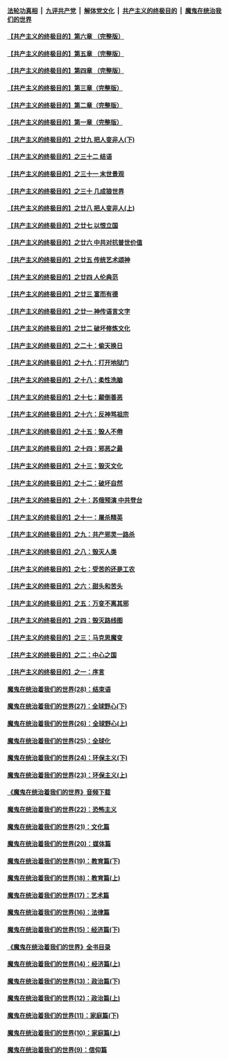 ####  [法轮功真相](../../../../basic/blob/master/README.md?t=01191813) &nbsp;|&nbsp; [九评共产党](../../../../9ping.md/blob/master/README.md?t=01191813) &nbsp;|&nbsp; [解体党文化](../../../../jtdwh.md/blob/master/README.md?t=01191813)  &nbsp;|&nbsp; [共产主义的终极目的](../../../../gczydzjmd.md/blob/master/README.md?t=01191813) &nbsp;|&nbsp; [魔鬼在统治我们的世界](../../../../mgztzwmdsj.md/blob/master/README.md?t=01191813) 

#### [【共产主义的终极目的】第六章 （完整版）](../pages/nsc422/n11428913.md?t=01191813) 

#### [【共产主义的终极目的】第五章 （完整版）](../pages/nsc422/n11428912.md?t=01191813) 

#### [【共产主义的终极目的】第四章 （完整版）](../pages/nsc422/n11428907.md?t=01191813) 

#### [【共产主义的终极目的】第三章（完整版）](../pages/nsc422/n11428848.md?t=01191813) 

#### [【共产主义的终极目的】第二章（完整版）](../pages/nsc422/n11428831.md?t=01191813) 

#### [【共产主义的终极目的】第一章（完整版）](../pages/nsc422/n11417651.md?t=01191813) 

#### [【共产主义的终极目的】之廿九 把人变非人(下)](../pages/nsc422/n11344140.md?t=01191813) 

#### [【共产主义的终极目的】之三十二 结语](../pages/nsc422/n11360535.md?t=01191813) 

#### [【共产主义的终极目的】之三十一 末世景观](../pages/nsc422/n11351129.md?t=01191813) 

#### [【共产主义的终极目的】之三十 几成狼世界](../pages/nsc422/n11348280.md?t=01191813) 

#### [【共产主义的终极目的】之廿八 把人变非人(上)](../pages/nsc422/n11340492.md?t=01191813) 

#### [【共产主义的终极目的】之廿七 以恨立国](../pages/nsc422/n11336944.md?t=01191813) 

#### [【共产主义的终极目的】之廿六 中共对抗普世价值](../pages/nsc422/n11324785.md?t=01191813) 

#### [【共产主义的终极目的】之廿五 传统艺术颂神](../pages/nsc422/n11296396.md?t=01191813) 

#### [【共产主义的终极目的】之廿四 人伦典范](../pages/nsc422/n11296397.md?t=01191813) 

#### [【共产主义的终极目的】之廿三 富而有德](../pages/nsc422/n11283598.md?t=01191813) 

#### [【共产主义的终极目的】之廿一 神传语言文字](../pages/nsc422/n11263265.md?t=01191813) 

#### [【共产主义的终极目的】之廿二 破坏修炼文化](../pages/nsc422/n11245728.md?t=01191813) 

#### [【共产主义的终极目的】之二十：偷天换日](../pages/nsc422/n11238846.md?t=01191813) 

#### [【共产主义的终极目的】之十九：打开地狱门](../pages/nsc422/n11206376.md?t=01191813) 

#### [【共产主义的终极目的】之十八：柔性洗脑](../pages/nsc422/n11199994.md?t=01191813) 

#### [【共产主义的终极目的】之十七：颠倒善恶](../pages/nsc422/n11179782.md?t=01191813) 

#### [【共产主义的终极目的】之十六：反神骂祖宗](../pages/nsc422/n11166798.md?t=01191813) 

#### [【共产主义的终极目的】之十五：毁人不倦](../pages/nsc422/n11166792.md?t=01191813) 

#### [【共产主义的终极目的】之十四：邪恶之最](../pages/nsc422/n11150249.md?t=01191813) 

#### [【共产主义的终极目的】之十三：毁灭文化](../pages/nsc422/n11135227.md?t=01191813) 

#### [【共产主义的终极目的】之十二：破坏自然](../pages/nsc422/n11135214.md?t=01191813) 

#### [【共产主义的终极目的】之十：苏俄预演 中共登台](../pages/nsc422/n11118424.md?t=01191813) 

#### [【共产主义的终极目的】之十一：屠杀精英](../pages/nsc422/n11118442.md?t=01191813) 

#### [【共产主义的终极目的】之九：共产邪灵一路杀](../pages/nsc422/n11114139.md?t=01191813) 

#### [【共产主义的终极目的】之八：毁灭人类](../pages/nsc422/n11108503.md?t=01191813) 

#### [【共产主义的终极目的】之七：受苦的还是工农](../pages/nsc422/n11101809.md?t=01191813) 

#### [【共产主义的终极目的】之六：甜头和苦头](../pages/nsc422/n11096971.md?t=01191813) 

#### [【共产主义的终极目的】之五：万变不离其邪](../pages/nsc422/n11091285.md?t=01191813) 

#### [【共产主义的终极目的】之四：毁灭路线图](../pages/nsc422/n11086284.md?t=01191813) 

#### [【共产主义的终极目的】之三：马克思魔变](../pages/nsc422/n11061941.md?t=01191813) 

#### [【共产主义的终极目的】之二：中心之国](../pages/nsc422/n11047728.md?t=01191813) 

#### [【共产主义的终极目的】之一：序言](../pages/nsc422/n11086077.md?t=01191813) 

#### [魔鬼在统治着我们的世界(28)：结束语](../pages/nsc422/n10936246.md?t=01191813) 

#### [魔鬼在统治着我们的世界(27)：全球野心(下)](../pages/nsc422/n10928319.md?t=01191813) 

#### [魔鬼在统治着我们的世界(26)：全球野心(上)](../pages/nsc422/n10900318.md?t=01191813) 

#### [魔鬼在统治着我们的世界(25)：全球化](../pages/nsc422/n10788205.md?t=01191813) 

#### [魔鬼在统治着我们的世界(24)：环保主义(下)](../pages/nsc422/n10695307.md?t=01191813) 

#### [魔鬼在统治着我们的世界(23)：环保主义(上)](../pages/nsc422/n10688613.md?t=01191813) 

#### [《魔鬼在统治着我们的世界》音频下载](../pages/nsc422/n10635553.md?t=01191813) 

#### [魔鬼在统治着我们的世界(22)：恐怖主义](../pages/nsc422/n10614727.md?t=01191813) 

#### [魔鬼在统治着我们的世界(21)：文化篇](../pages/nsc422/n10597706.md?t=01191813) 

#### [魔鬼在统治着我们的世界(20)：媒体篇](../pages/nsc422/n10586579.md?t=01191813) 

#### [魔鬼在统治着我们的世界(19)：教育篇(下)](../pages/nsc422/n10564808.md?t=01191813) 

#### [魔鬼在统治着我们的世界(18)：教育篇(上)](../pages/nsc422/n10526970.md?t=01191813) 

#### [魔鬼在统治着我们的世界(17)：艺术篇](../pages/nsc422/n10499093.md?t=01191813) 

#### [魔鬼在统治着我们的世界(16)：法律篇](../pages/nsc422/n10485969.md?t=01191813) 

#### [魔鬼在统治着我们的世界(15)：经济篇(下)](../pages/nsc422/n10469975.md?t=01191813) 

#### [《魔鬼在统治着我们的世界》全书目录](../pages/nsc422/n10464261.md?t=01191813) 

#### [魔鬼在统治着我们的世界(14)：经济篇(上)](../pages/nsc422/n10457370.md?t=01191813) 

#### [魔鬼在统治着我们的世界(13)：政治篇(下)](../pages/nsc422/n10448270.md?t=01191813) 

#### [魔鬼在统治着我们的世界(12)：政治篇(上)](../pages/nsc422/n10444576.md?t=01191813) 

#### [魔鬼在统治着我们的世界(11)：家庭篇(下)](../pages/nsc422/n10440961.md?t=01191813) 

#### [魔鬼在统治着我们的世界(10)：家庭篇(上)](../pages/nsc422/n10435448.md?t=01191813) 

#### [魔鬼在统治着我们的世界(9)：信仰篇](../pages/nsc422/n10432159.md?t=01191813) 

